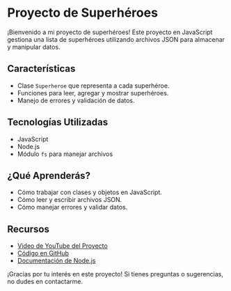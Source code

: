 # Proyecto de Superhéroes

¡Bienvenido a mi proyecto de superhéroes! Este proyecto en JavaScript gestiona una lista de superhéroes utilizando archivos JSON para almacenar y manipular datos.

## Características

- Clase `Superheroe` que representa a cada superhéroe.
- Funciones para leer, agregar y mostrar superhéroes.
- Manejo de errores y validación de datos.

## Tecnologías Utilizadas

- JavaScript
- Node.js
- Módulo `fs` para manejar archivos

## ¿Qué Aprenderás?

- Cómo trabajar con clases y objetos en JavaScript.
- Cómo leer y escribir archivos JSON.
- Cómo manejar errores y validar datos.

## Recursos

- [Video de YouTube del Proyecto](https://youtu.be/fF-Tiu8m9cs)
- [Código en GitHub](https://github.com/vilmaponce/superHeroes)
- [Documentación de Node.js](https://nodejs.org/en/docs/)

¡Gracias por tu interés en este proyecto! Si tienes preguntas o sugerencias, no dudes en contactarme.
